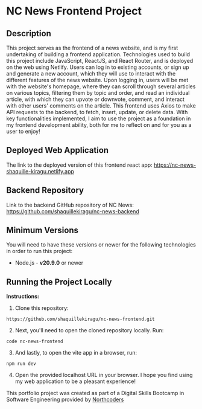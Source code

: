 # NC News Frontend Project

## Description

This project serves as the frontend of a news website, and is my first undertaking of building a frontend application. Technologies used to build this project include JavaScript, ReactJS, and React Router, and is deployed on the web using Netlify. Users can log in to existing accounts, or sign up and generate a new account, which they will use to interact with the different features of the news website. Upon logging in, users will be met with the website's homepage, where they can scroll through several articles on various topics, filtering them by topic and order, and read an individual article, with which they can upvote or downvote, comment, and interact with other users' comments on the article. This frontend uses Axios to make API requests to the backend, to fetch, insert, update, or delete data. With key functionalities implemented, I aim to use the project as a foundation in my frontend development ability, both for me to reflect on and for you as a user to enjoy!

## Deployed Web Application

The link to the deployed version of this frontend react app: https://nc-news-shaquille-kiragu.netlify.app

## Backend Repository

Link to the backend GitHub repository of NC News: https://github.com/shaquillekiragu/nc-news-backend

## Minimum Versions

You will need to have these versions or newer for the following technologies in order to run this project:

- Node.js - **v20.9.0** or newer

## Running the Project Locally

**Instructions:**

1. Clone this repository:

```
https://github.com/shaquillekiragu/nc-news-frontend.git
```

2. Next, you'll need to open the cloned repository locally. Run:

```
code nc-news-frontend
```

3. And lastly, to open the vite app in a browser, run:

```
npm run dev
```

4. Open the provided localhost URL in your browser. I hope you find using my web application to be a pleasant experience!

This portfolio project was created as part of a Digital Skills Bootcamp in Software Engineering provided by [Northcoders](https://northcoders.com/)
